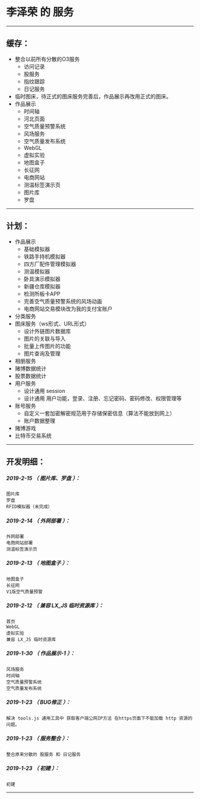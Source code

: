 李泽荣 的 服务
=======

*******************************************************************

缓存：
-------------------------------------------------------------------

- 整合以前所有分散的O3服务
	- 访问记录
	- 股服务
	- 指纹跟踪
	- 日记服务
- 临时图床，待正式的图床服务完善后，作品展示再改用正式的图床。
- 作品展示
	- 时间轴
	- 河北页面
	- 空气质量预警系统
	- 风场服务
	- 空气质量发布系统
	- WebGL
	- 虚拟实验
	- 地图盒子
	- 长征网
	- 电商网站
	- 测温标签演示页
	- 图片库
	- 罗盘

*******************************************************************


计划：
-------------------------------------------------------------------

- 作品展示
	- 基础模拟器
	- 铁路手持机模拟器
	- 四方厂配件管理模拟器
	- 测温模拟器
	- 卧具演示模拟器
	- 新疆仓库模拟器
	- 检测所板卡APP
	- 完善空气质量预警系统的风场动画
	- 电商网站交易模块改为我的支付宝账户
- 分类服务
- 图床服务（ws形式、URL形式）
	- 设计外链图片数据库
	- 图片的关联与导入
	- 批量上传图片的功能
	- 图片查询及管理
- 相册服务
- 赌博数据统计
- 股票数据统计
- 用户服务
	- 设计通用 session
	- 设计通用 用户功能，登录、注册、忘记密码、密码修改、权限管理等
- 账号服务
	- 自定义一套加密解密规范用于存储保密信息（算法不能放到网上）
	- 账户数据整理
- 赌博游戏
- 比特币交易系统

*******************************************************************


开发明细：
-------------------------------------------------------------------

##### 2019-2-15 （ 图片库、罗盘 ）：
	图片库
	罗盘
	RFID模拟器（未完成）

##### 2019-2-14 （ 外网部署 ）：
	外网部署
	电商网站部署
	测温标签演示页

##### 2019-2-13 （ 地图盒子 ）：
	地图盒子
	长征网
	V1版空气质量预警

##### 2019-2-12 （ 兼容 LX_JS 临时资源库 ）：
	首页
	WebGL
	虚拟实验
	兼容 LX_JS 临时资源库

##### 2019-1-30 （ 作品展示-1 ）：
	风场服务
	时间轴
	空气质量预警系统
	空气质量发布系统

##### 2019-1-23 （ BUG修正 ）：
	解决 tools.js 通用工具中 获取客户端公网IP方法 在https页面下不能加载 http 资源的问题。

##### 2019-1-23 （ 服务整合 ）：
	整合原来分散的 股服务 和 日记服务

##### 2019-1-23 （ 初建 ）：
	初建

*******************************************************************
